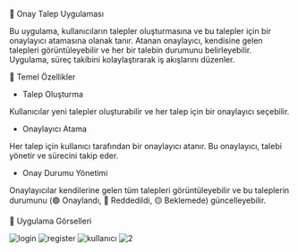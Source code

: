 🌟 Onay Talep Uygulaması

Bu uygulama, kullanıcıların talepler oluşturmasına ve bu talepler için bir onaylayıcı atamasına olanak tanır. Atanan onaylayıcı, kendisine gelen talepleri görüntüleyebilir ve her bir talebin durumunu belirleyebilir. Uygulama, süreç takibini kolaylaştırarak iş akışlarını düzenler.

🚀 Temel Özellikler
*   Talep Oluşturma

Kullanıcılar yeni talepler oluşturabilir ve her talep için bir onaylayıcı seçebilir.

*   Onaylayıcı Atama

Her talep için kullanıcı tarafından bir onaylayıcı atanır. Bu onaylayıcı, talebi yönetir ve sürecini takip eder.

*   Onay Durumu Yönetimi

Onaylayıcılar kendilerine gelen tüm talepleri görüntüleyebilir ve bu taleplerin durumunu (🟢 Onaylandı, 🔴 Reddedildi, 🟡 Beklemede) güncelleyebilir.

📸 Uygulama Görselleri

![login](https://github.com/user-attachments/assets/e4a58327-0736-4794-8f09-08c42646999c)
![register](https://github.com/user-attachments/assets/cbf377dc-1168-4547-adb7-9c7ad00a72cf)
![kullanıcı](https://github.com/user-attachments/assets/26723051-daf2-4155-8046-a962a74d744d)
![2](https://github.com/user-attachments/assets/2af799f1-6882-4314-b4be-78b5f63c5974)
